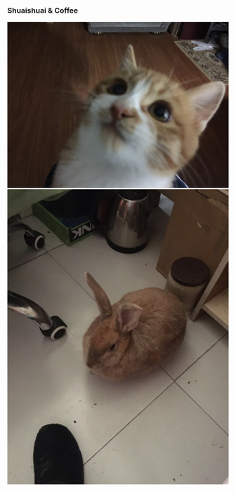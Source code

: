 ### Shuaishuai & Coffee
![shuangshuang](https://github.com/xuejialing/xuejialing.github.io/blob/master/_images/meow.jpeg?raw=true)
![coffee](https://github.com/xuejialing/xuejialing.github.io/blob/master/_images/coffee.jpeg?raw=true)
